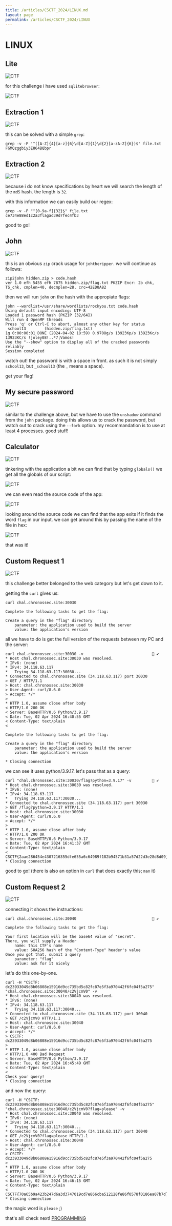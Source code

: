 ```yaml
---
title: /articles/CSCTF_2024/LINUX.md
layout: page
permalink: /articles/CSCTF_2024/LINUX
---
```


# LINUX

## Lite

![CTF](./imgs/Lite.png)

for this challenge i have used `sqlitebrowser`:

![CTF](./imgs/Lite1.png)

## Extraction 1

![CTF](./imgs/Extraction_1.png)

this can be solved with a simple `grep`:

```
grep -v -P '^([A-Z]{4}[a-z]{6}\d[A-Z]{1}\d{2}[a-zA-Z]{6})$' file.txt
FGMQzggbiy3E864BQbpr
```

## Extraction 2

![CTF](./imgs/Extraction_2.png)

because i do not know specifications by heart we will search the length of the `md5` hash. the length is `32`.

with this information we can easily build our regex:

```
grep -v -P "^[0-9a-f]{32}$" file.txt
ce734e88ed1c2a3flagad39d7fec4fb3
```

good to go!

## John

![CTF](./imgs/John.png)

this is an obvious `zip` crack usage for `johtheripper`. we will continue as follows:

```
zip2john hidden.zip > code.hash
ver 1.0 efh 5455 efh 7875 hidden.zip/flag.txt PKZIP Encr: 2b chk, TS_chk, cmplen=40, decmplen=28, crc=42ED0A82
```

then we will run `john` on the hash with the appropiate flags:

```
john --wordlist=/usr/share/wordlists/rockyou.txt code.hash
Using default input encoding: UTF-8
Loaded 1 password hash (PKZIP [32/64])
Will run 4 OpenMP threads
Press 'q' or Ctrl-C to abort, almost any other key for status
 school13        (hidden.zip/flag.txt)
1g 0:00:00:01 DONE (2024-04-02 18:59) 0.9708g/s 13923Kp/s 13923Kc/s 13923KC/s !joley08!..*7¡Vamos!
Use the "--show" option to display all of the cracked passwords reliably
Session completed
```

watch out! the password is with a space in front. as such it is not simply `school13`, but `_school13` (the _ means a space).

get your flag!


## My secure password

![CTF](./imgs/My_secure_password.png)

similar to the challenge above, but we have to use the `unshadow` command from the `john` package. doing this allows us to crack the password, but watch out to crack using the `--fork` option. my recommandation is to use at least 4 processes. good stuff!

## Calculator

![CTF](./imgs/Calculator.png)

tinkering with the application a bit we can find that by typing `globals()` we get all the globals of our script:

![CTF](./imgs/Calculator1.png)

we can even read the source code of the app:

![CTF](./imgs/Calculator2.png)

looking around the source code we can find that the app exits if it finds the word `flag` in our input. we can get around this by passing the name of the file in hex:

![CTF](./imgs/Calculator3.png)

that was it!

## Custom Request 1

![CTF](./imgs/Custom_Request_1.png)

this challenge better belonged to the web category but let's get down to it.

getting the `curl` gives us:

```
curl chal.chronossec.site:30030                             

Complete the following tasks to get the flag: 

Create a query in the "flag" directory
    parameter: the application used to build the server 
    value: the application's version
```

all we have to do is get the full version of the requests between my PC and the server:

```
curl chal.chronossec.site:30030 -v                               ✔ 
* Host chal.chronossec.site:30030 was resolved.
* IPv6: (none)
* IPv4: 34.118.63.117
*   Trying 34.118.63.117:30030...
* Connected to chal.chronossec.site (34.118.63.117) port 30030
> GET / HTTP/1.1
> Host: chal.chronossec.site:30030
> User-Agent: curl/8.6.0
> Accept: */*
> 
* HTTP 1.0, assume close after body
< HTTP/1.0 200 OK
< Server: BaseHTTP/0.6 Python/3.9.17
< Date: Tue, 02 Apr 2024 16:40:55 GMT
< Content-Type: text/plain
< 

Complete the following tasks to get the flag: 

Create a query in the "flag" directory
    parameter: the application used to build the server 
    value: the application's version

* Closing connection
```

we can see it uses python/3.9.17. let's pass that as a query:

```
curl "chal.chronossec.site:30030/flag?python=3.9.17" -v          ✔ 
* Host chal.chronossec.site:30030 was resolved.
* IPv6: (none)
* IPv4: 34.118.63.117
*   Trying 34.118.63.117:30030...
* Connected to chal.chronossec.site (34.118.63.117) port 30030
> GET /flag?python=3.9.17 HTTP/1.1
> Host: chal.chronossec.site:30030
> User-Agent: curl/8.6.0
> Accept: */*
> 
* HTTP 1.0, assume close after body
< HTTP/1.0 200 OK
< Server: BaseHTTP/0.6 Python/3.9.17
< Date: Tue, 02 Apr 2024 16:41:37 GMT
< Content-Type: text/plain
< 
CSCTF{2aae286454e4307216355dfe655a6c64989f182b94571b31a57d22d3e28d8d09}
* Closing connection
```

good to go! (there is also an option in `curl` that does exactly this; `man` it)

## Custom Request 2

![CTF](./imgs/Custom_Request_2.png)

connecting it shows the instructions:

```
curl chal.chronossec.site:30040                                  ✔ 

Complete the following tasks to get the flag: 

Your first location will be the base64 value of "secret".
There, you will supply a Header
    name: this CTF's name
    value: SHA256 hash of the "Content-Type" header's value
Once you got that, submit a query
    parameter: "flag"
    value: ask for it nicely
```

let's do this one-by-one. 

```
curl -H "CSCTF: dc23933049d8b06808e15916d9cc735bd5c82fc87e5f3a970442f6fc04f5a275" "chal.chronossec.site:30040/c2VjcmV0" -v
* Host chal.chronossec.site:30040 was resolved.
* IPv6: (none)
* IPv4: 34.118.63.117
*   Trying 34.118.63.117:30040...
* Connected to chal.chronossec.site (34.118.63.117) port 30040
> GET /c2VjcmV0 HTTP/1.1
> Host: chal.chronossec.site:30040
> User-Agent: curl/8.6.0
> Accept: */*
> CSCTF: dc23933049d8b06808e15916d9cc735bd5c82fc87e5f3a970442f6fc04f5a275
> 
* HTTP 1.0, assume close after body
< HTTP/1.0 400 Bad Request
< Server: BaseHTTP/0.6 Python/3.9.17
< Date: Tue, 02 Apr 2024 16:45:49 GMT
< Content-Type: text/plain
< 
Check your query!
* Closing connection
```

and now the query:

```
curl -H "CSCTF: dc23933049d8b06808e15916d9cc735bd5c82fc87e5f3a970442f6fc04f5a275" "chal.chronossec.site:30040/c2VjcmV0?flag=please" -v
* Host chal.chronossec.site:30040 was resolved.
* IPv6: (none)
* IPv4: 34.118.63.117
*   Trying 34.118.63.117:30040...
* Connected to chal.chronossec.site (34.118.63.117) port 30040
> GET /c2VjcmV0?flag=please HTTP/1.1
> Host: chal.chronossec.site:30040
> User-Agent: curl/8.6.0
> Accept: */*
> CSCTF: dc23933049d8b06808e15916d9cc735bd5c82fc87e5f3a970442f6fc04f5a275
> 
* HTTP 1.0, assume close after body
< HTTP/1.0 200 OK
< Server: BaseHTTP/0.6 Python/3.9.17
< Date: Tue, 02 Apr 2024 16:46:15 GMT
< Content-Type: text/plain
< 
CSCTF{70a65b9a423b247d6a3d3747019cd7e866cba512128fe86f0578f0186ea07b7d}
* Closing connection
```

the magic word is `please` ;)

that's all! check next! [PROGRAMMING](./PROGRAMMING)
